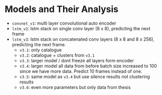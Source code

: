 # Models and Their Analysis

+ `convnet_v1`: multi layer convolutional auto encoder
+ `lstm_v2`: lstm stack on single conv layer (8 x 8), predicting the next frame
+ `lstm_v3`: lstm stack on concatenated conv layers (8 x 8 and 8 x 256), predicting the next frame.
  - `v3.1`: only catalogue
  - `v3.2`: catalogue + clusters from `v3.1`
  - `v3.3`: larger model / dont freeze all layers form encoder 
  - `v3.4`: larger model all data from before 
                  batch size increased to 100 since we have more data.
                  Predict 10 frames instead of one.
  - `v3.5`: same model as `v3.4` but use silence results not clustering results
  - `v3.6`: even more parameters but only data from thesis
